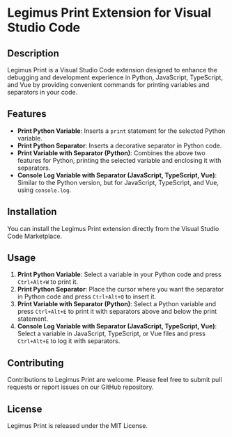 # Legimus Print Extension for Visual Studio Code

## Description

Legimus Print is a Visual Studio Code extension designed to enhance the debugging and development experience in Python, JavaScript, TypeScript, and Vue by providing convenient commands for printing variables and separators in your code.

## Features

- **Print Python Variable**: Inserts a `print` statement for the selected Python variable.
- **Print Python Separator**: Inserts a decorative separator in Python code.
- **Print Variable with Separator (Python)**: Combines the above two features for Python, printing the selected variable and enclosing it with separators.
- **Console Log Variable with Separator (JavaScript, TypeScript, Vue)**: Similar to the Python version, but for JavaScript, TypeScript, and Vue, using `console.log`.

## Installation

You can install the Legimus Print extension directly from the Visual Studio Code Marketplace.

## Usage

1. **Print Python Variable**: Select a variable in your Python code and press `Ctrl+Alt+W` to print it.
2. **Print Python Separator**: Place the cursor where you want the separator in Python code and press `Ctrl+Alt+Q` to insert it.
3. **Print Variable with Separator (Python)**: Select a Python variable and press `Ctrl+Alt+E` to print it with separators above and below the print statement.
4. **Console Log Variable with Separator (JavaScript, TypeScript, Vue)**: Select a variable in JavaScript, TypeScript, or Vue files and press `Ctrl+Alt+E` to log it with separators.

## Contributing

Contributions to Legimus Print are welcome. Please feel free to submit pull requests or report issues on our GitHub repository.

## License

Legimus Print is released under the MIT License.